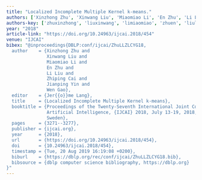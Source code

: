 ```yaml
---
title: "Localized Incomplete Multiple Kernel k-means."
authors: ['Xinzhong Zhu', 'Xinwang Liu', 'Miaomiao Li', 'En Zhu', 'Li Liu', 'Zhiping Cai', 'Jianping Yin', 'Wen Gao 0001']
authors-key: ['zhuxinzhong', 'liuxinwang', 'limiaomiao', 'zhuen', 'liuli', 'caizhiping', 'yinjianping', 'gaowen']
year: "2018"
article-link: "https://doi.org/10.24963/ijcai.2018/454"
venue: "IJCAI"
bibex: "@inproceedings{DBLP:conf/ijcai/ZhuLLZLCYG18,
  author    = {Xinzhong Zhu and
               Xinwang Liu and
               Miaomiao Li and
               En Zhu and
               Li Liu and
               Zhiping Cai and
               Jianping Yin and
               Wen Gao},
  editor    = {Jer{{o}}me Lang},
  title     = {Localized Incomplete Multiple Kernel k-means},
  booktitle = {Proceedings of the Twenty-Seventh International Joint Conference on
               Artificial Intelligence, {IJCAI} 2018, July 13-19, 2018, Stockholm,
               Sweden},
  pages     = {3271--3277},
  publisher = {ijcai.org},
  year      = {2018},
  url       = {https://doi.org/10.24963/ijcai.2018/454},
  doi       = {10.24963/ijcai.2018/454},
  timestamp = {Tue, 20 Aug 2019 16:19:08 +0200},
  biburl    = {https://dblp.org/rec/conf/ijcai/ZhuLLZLCYG18.bib},
  bibsource = {dblp computer science bibliography, https://dblp.org}
}"
---
```

